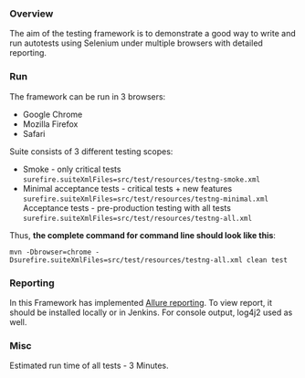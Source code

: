 ### Overview
The aim of the testing framework is to demonstrate a good way to write and run autotests using Selenium under 
multiple browsers with detailed reporting.

### Run
The framework can be run in 3 browsers:
- Google Chrome
- Mozilla Firefox
- Safari

Suite consists of 3 different testing scopes:
- Smoke - only critical tests `surefire.suiteXmlFiles=src/test/resources/testng-smoke.xml`
- Minimal acceptance tests - critical tests + new features `surefire.suiteXmlFiles=src/test/resources/testng-minimal.xml`
Acceptance tests - pre-production testing with all tests `surefire.suiteXmlFiles=src/test/resources/testng-all.xml`

Thus, **the complete command for command line should look like this**:

`mvn -Dbrowser=chrome -Dsurefire.suiteXmlFiles=src/test/resources/testng-all.xml clean test`

### Reporting
In this Framework has implemented  [Allure reporting](https://docs.qameta.io/allure/).
To view report, it should be installed locally or in Jenkins. 
For console output, log4j2 used as well.

### Misc
Estimated run time of all tests - 3 Minutes.

